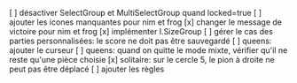 [ ] désactiver SelectGroup et MultiSelectGroup quand locked=true
[ ] ajouter les icones manquantes pour nim et frog
[x] changer le message de victoire pour nim et frog
[x] implémenter I.SizeGroup
[ ] gérer le cas des parties personnalisées: le score ne doit pas être sauvegardé
[ ] queens: ajouter le curseur
[ ] queens: quand on quitte le mode mixte, vérifier qu'il ne reste qu'une pièce choisie
[x] solitaire: sur le cercle 5, le pion à droite ne peut pas être déplacé 
[ ] ajouter les règles